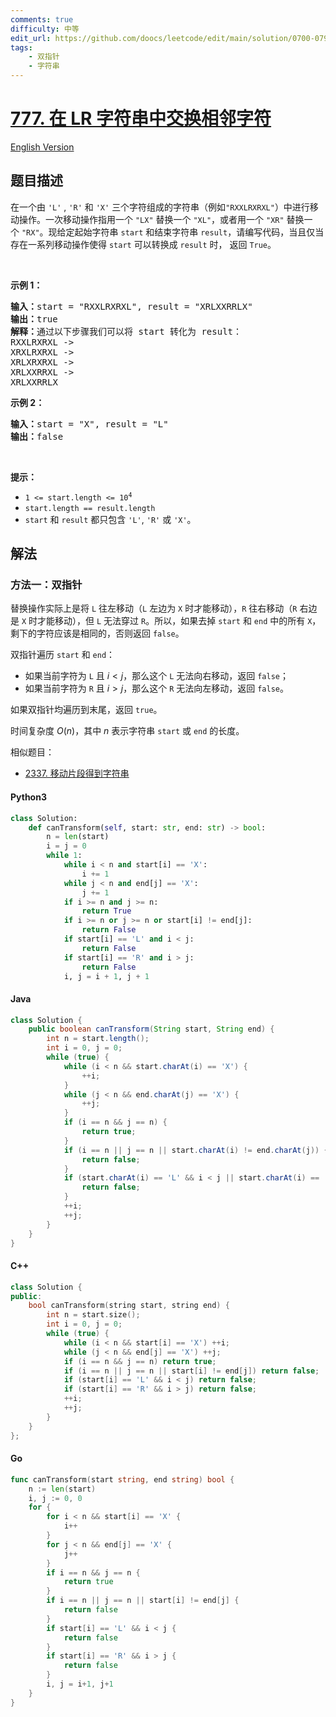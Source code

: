 ```yaml
---
comments: true
difficulty: 中等
edit_url: https://github.com/doocs/leetcode/edit/main/solution/0700-0799/0777.Swap%20Adjacent%20in%20LR%20String/README.md
tags:
    - 双指针
    - 字符串
---
```


<!-- problem:start -->

# [777. 在 LR 字符串中交换相邻字符](https://leetcode.cn/problems/swap-adjacent-in-lr-string)

[English Version](/solution/0700-0799/0777.Swap%20Adjacent%20in%20LR%20String/README_EN.md)

## 题目描述

<!-- description:start -->

<p>在一个由 <code>'L'</code> , <code>'R'</code> 和 <code>'X'</code> 三个字符组成的字符串（例如<code>"RXXLRXRXL"</code>）中进行移动操作。一次移动操作指用一个&nbsp;<code>"LX"</code>&nbsp;替换一个&nbsp;<code>"XL"</code>，或者用一个&nbsp;<code>"XR"</code>&nbsp;替换一个&nbsp;<code>"RX"</code>。现给定起始字符串&nbsp;<code>start</code>&nbsp;和结束字符串&nbsp;<code>result</code>，请编写代码，当且仅当存在一系列移动操作使得&nbsp;<code>start</code>&nbsp;可以转换成&nbsp;<code>result</code>&nbsp;时， 返回&nbsp;<code>True</code>。</p>

<p>&nbsp;</p>

<p><strong class="example">示例 1：</strong></p>

<pre>
<strong>输入：</strong>start = "RXXLRXRXL", result = "XRLXXRRLX"
<strong>输出：</strong>true
<strong>解释：</strong>通过以下步骤我们可以将 start 转化为 result：
RXXLRXRXL -&gt;
XRXLRXRXL -&gt;
XRLXRXRXL -&gt;
XRLXXRRXL -&gt;
XRLXXRRLX
</pre>

<p><strong class="example">示例 2：</strong></p>

<pre>
<strong>输入：</strong>start = "X", result = "L"
<strong>输出：</strong>false
</pre>

<p>&nbsp;</p>

<p><strong>提示：</strong></p>

<ul>
	<li><code>1 &lt;= start.length&nbsp;&lt;= 10<sup>4</sup></code></li>
	<li><code>start.length == result.length</code></li>
	<li><code>start</code> 和&nbsp;<code>result</code>&nbsp;都只包含&nbsp;<code>'L'</code>, <code>'R'</code>&nbsp;或&nbsp;<code>'X'</code>。</li>
</ul>

<!-- description:end -->

## 解法

<!-- solution:start -->

### 方法一：双指针

替换操作实际上是将 `L` 往左移动（`L` 左边为 `X` 时才能移动），`R` 往右移动（`R` 右边是 `X` 时才能移动），但 `L` 无法穿过 `R`。所以，如果去掉 `start` 和 `end` 中的所有 `X`，剩下的字符应该是相同的，否则返回 `false`。

双指针遍历 `start` 和 `end`：

-   如果当前字符为 `L` 且 $i\lt j$，那么这个 `L` 无法向右移动，返回 `false`；
-   如果当前字符为 `R` 且 $i\gt j$，那么这个 `R` 无法向左移动，返回 `false`。

如果双指针均遍历到末尾，返回 `true`。

时间复杂度 $O(n)$，其中 $n$ 表示字符串 `start` 或 `end` 的长度。

相似题目：

-   [2337. 移动片段得到字符串](https://github.com/doocs/leetcode/blob/main/solution/2300-2399/2337.Move%20Pieces%20to%20Obtain%20a%20String/README.md)

<!-- tabs:start -->

#### Python3

```python
class Solution:
    def canTransform(self, start: str, end: str) -> bool:
        n = len(start)
        i = j = 0
        while 1:
            while i < n and start[i] == 'X':
                i += 1
            while j < n and end[j] == 'X':
                j += 1
            if i >= n and j >= n:
                return True
            if i >= n or j >= n or start[i] != end[j]:
                return False
            if start[i] == 'L' and i < j:
                return False
            if start[i] == 'R' and i > j:
                return False
            i, j = i + 1, j + 1
```

#### Java

```java
class Solution {
    public boolean canTransform(String start, String end) {
        int n = start.length();
        int i = 0, j = 0;
        while (true) {
            while (i < n && start.charAt(i) == 'X') {
                ++i;
            }
            while (j < n && end.charAt(j) == 'X') {
                ++j;
            }
            if (i == n && j == n) {
                return true;
            }
            if (i == n || j == n || start.charAt(i) != end.charAt(j)) {
                return false;
            }
            if (start.charAt(i) == 'L' && i < j || start.charAt(i) == 'R' && i > j) {
                return false;
            }
            ++i;
            ++j;
        }
    }
}
```

#### C++

```cpp
class Solution {
public:
    bool canTransform(string start, string end) {
        int n = start.size();
        int i = 0, j = 0;
        while (true) {
            while (i < n && start[i] == 'X') ++i;
            while (j < n && end[j] == 'X') ++j;
            if (i == n && j == n) return true;
            if (i == n || j == n || start[i] != end[j]) return false;
            if (start[i] == 'L' && i < j) return false;
            if (start[i] == 'R' && i > j) return false;
            ++i;
            ++j;
        }
    }
};
```

#### Go

```go
func canTransform(start string, end string) bool {
	n := len(start)
	i, j := 0, 0
	for {
		for i < n && start[i] == 'X' {
			i++
		}
		for j < n && end[j] == 'X' {
			j++
		}
		if i == n && j == n {
			return true
		}
		if i == n || j == n || start[i] != end[j] {
			return false
		}
		if start[i] == 'L' && i < j {
			return false
		}
		if start[i] == 'R' && i > j {
			return false
		}
		i, j = i+1, j+1
	}
}
```

<!-- tabs:end -->

<!-- solution:end -->

<!-- problem:end -->
